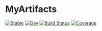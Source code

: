 # MyArtifacts

[![Stable](https://img.shields.io/badge/docs-stable-blue.svg)](https://chengchingwen.github.io/MyArtifacts.jl/stable)
[![Dev](https://img.shields.io/badge/docs-dev-blue.svg)](https://chengchingwen.github.io/MyArtifacts.jl/dev)
[![Build Status](https://github.com/chengchingwen/MyArtifacts.jl/workflows/CI/badge.svg)](https://github.com/chengchingwen/MyArtifacts.jl/actions)
[![Coverage](https://codecov.io/gh/chengchingwen/MyArtifacts.jl/branch/master/graph/badge.svg)](https://codecov.io/gh/chengchingwen/MyArtifacts.jl)
